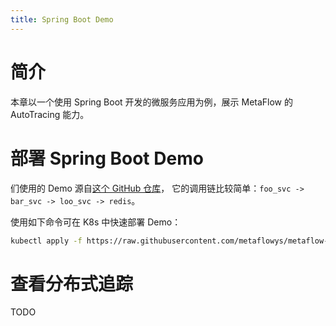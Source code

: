 ```yaml
---
title: Spring Boot Demo
---
```


# 简介

本章以一个使用 Spring Boot 开发的微服务应用为例，展示 MetaFlow 的 AutoTracing 能力。

# 部署 Spring Boot Demo

们使用的 Demo 源自[这个 GitHub 仓库](https://github.com/chanjarster/spring-boot-istio-jaeger-demo)，
它的调用链比较简单：`foo_svc -> bar_svc -> loo_svc -> redis`。

使用如下命令可在 K8s 中快速部署 Demo：
```bash
kubectl apply -f https://raw.githubusercontent.com/metaflowys/metaflow-demo/main/MetaFlow-EBPF-Sping-Demo/metaflow-ebpf-spring-demo.yaml
```

# 查看分布式追踪

TODO
